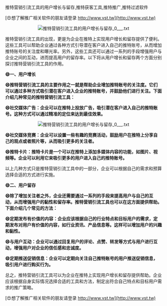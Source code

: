 推特营销引流工具的用户增长与留存,推特获客工具,推特推广,推特过滤软件

[😍想了解推广相关软件的朋友请登录 http://www.vst.tw](http://www.vst.tw)

 <center><img src="https://vst.tw/MP4/tuiguang/png/5.png" alt="推特营销引流工具的用户增长与留存_0___.txt"></center>

推特营销引流工具的出现，更是为企业在推特上实现用户增长和留存提供了便利。这些工具可以帮助企业通过各种方式引导潜在客户进入自己的推特账号，从而增加推特账号的关注度和曝光率。另外，这些工具还可以通过一系列的手段增强用户与企业之间的互动，进而提高用户的留存率。以下将从用户增长和留存两个方面分别探讨推特营销引流工具的作用。

**😄一、用户增长**

**😄推特营销引流工具的主要作用之一就是帮助企业增加推特账号的关注度。它们可以通过多种方式吸引潜在客户进入企业的推特账号，并鼓励他们进行关注。下面介绍几种常见的推特营销引流工具：**

**😄社交媒体广告：企业可以在推特上投放广告，吸引潜在客户进入自己的推特账号。这种方式可以通过精准的定位来达到最佳效果。**

 <center><img src="https://vst.tw/MP4/tuiguang/png/5.png" alt="推特营销引流工具的用户增长与留存_0___.txt"></center>

**😄社交媒体竞赛：企业可以设置一些有趣的竞赛活动，鼓励用户在推特上分享自己的观点或者照片等，从而吸引更多的关注者。**

**😄推特卡片：推特卡片是一个可以在推特上添加多媒体内容的功能，如图片、视频等。企业可以利用它来吸引更多的用户进入自己的推特账号。**

以上几种方式只是推特营销引流工具中的一部分，企业可以根据自己的需求和预算选择合适的方式进行实施。

**😄二、用户留存**

**😄除了增加关注者之外，企业还需要通过一系列的手段来提高用户与自己的互动，从而增强用户的黏性和留存率。推特营销引流工具也可以在这方面提供帮助。下面介绍几个常见的方法：**

**😄定期发布有价值的内容：企业应该根据自己的行业特点和目标用户的需求，定期发布对用户有价值的内容，如行业资讯、产品信息等。这样可以增加用户的兴趣和黏性。**

**😄与用户互动：企业可以通过回复用户的评论、点赞、转发等方式与用户进行互动，增强用户对企业的信任感和忠诚度。**

**😄定期推送促销信息：企业可以定期向关注自己推特账号的用户推送促销信息，吸引用户进行购买行为。**

总之，推特营销引流工具可以为企业在推特上实现用户增长和留存提供帮助。企业应该根据自身实际情况选择合适的工具和方法，制定出符合自己特点和目标用户需求的推广策略。

[😍想了解推广相关软件的朋友请登录 http://www.vst.tw](http://www.vst.tw)



